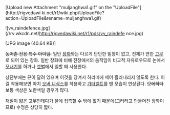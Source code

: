 [Upload new Attachment "muljanghwa1.gif" on the "UploadFile"](http://rigvedawi
ki.net/r1/wiki.php/UploadFile?action=UploadFile&rename=muljanghwa1.gif)

![vv_raindefence.jpg](//rv.wkcdn.net/http://rigvedawiki.net/r1/pds/vv_raindefe
nce.jpg)

[JPG image (40.64 KB)]

<del>농어촌 전용 특수 아이템.</del> 일반 [장화](%EC%9E%A5%ED%99%94.md)와는 다르게 단단한 밑창이 없고,
전체가 연한 [고무](%EA%B3%A0%EB%AC%B4.md)로 되어 있는 장화. 일반 장화에 비해 진창에서의 움직임이 비교적
자유로우므로 논에서 [모내기](%EB%AA%A8%EB%82%B4%EA%B8%B0.md)를 하거나
[갯벌](%EA%B0%AF%EB%B2%8C.md)에서 일할 때 사용한다.

상단부에는 끈이 달려 있으며 이것을 당겨서 허리띠에 메어 흘러내리지 않도록 한다. 이걸 착용해보면 마치 [오버 니삭스](%EB%8B%88%20%EC%82%AD%EC%8A%A4.md)를 착용하고
[가터벨트](%EA%B0%80%ED%84%B0%EB%B2%A8%ED%8A%B8.md)를 맨 모습이 연상된다.
<del>모에하다</del> 보통 색상은 노란색일 경우가 많다.

재질이 얇은 고무인데다가 물에 접촉할 수 밖에 없기 때문에(그러라고 만들어진 장화이므로) 수명은 상당히 짧다.

